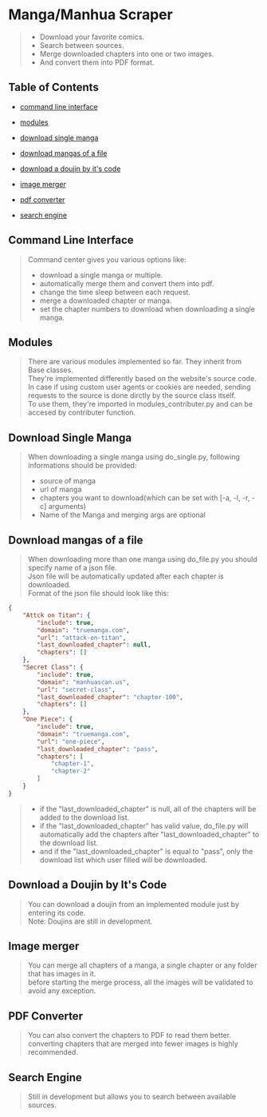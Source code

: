 # Manga/Manhua Scraper

> - Download your favorite comics.
> - Search between sources.
> - Merge downloaded chapters into one or two images.
> - And convert them into PDF format.

## Table of Contents

- [command line interface](#command-line-interface)

- [modules](#modules)

- [download single manga](#download-single-manga)

- [download mangas of a file](#download-mangas-of-a-file)

- [download a doujin by it's code](#download-a-doujin-by-its-code)

- [image merger](#image-merger)

- [pdf converter](#pdf-converter)

- [search engine](#search-engine)

## Command Line Interface
>
> Command center gives you various options like:
>
> - download a single manga or multiple.
> - automatically merge them and convert them into pdf.
> - change the time sleep between each request.
> - merge a downloaded chapter or manga.
> - set the chapter numbers to download when downloading a single manga.

## Modules
>
> There are various modules implemented so far. They inherit from Base classes.  
> They're implemented differently based on the website's source code.  
> In case if using custom user agents or cookies are needed, sending requests to the source is done dirctly by the source class itself.  
> To use them, they're imported in modules_contributer.py and can be accesed by contributer function.

## Download Single Manga
>
> When downloading a single manga using do_single.py, following informations should be provided:
>
> - source of manga
> - url of manga
> - chapters you want to download(which can be set with [-a, -l, -r, -c] arguments)
> - Name of the Manga and merging args are optional

## Download mangas of a file
>
> When downloading more than one manga using do_file.py you should specify name of a json file.  
> Json file will be automatically updated after each chapter is downloaded.  
> Format of the json file should look like this:

```json
{
    "Attck on Titan": {
        "include": true,
        "domain": "truemanga.com",
        "url": "attack-on-titan",
        "last_downloaded_chapter": null,
        "chapters": []
    },
    "Secret Class": {
        "include": true,
        "domain": "manhuascan.us",
        "url": "secret-class",
        "last_downloaded_chapter": "chapter-100",
        "chapters": []
    },
    "One Piece": {
        "include": true,
        "domain": "truemanga.com",
        "url": "one-piece",
        "last_downloaded_chapter": "pass",
        "chapters": [
            "chapter-1",
            "chapter-2"
        ]
    }
}
```

> - if the "last_downloaded_chapter" is null, all of the chapters will be added to the download list.  
> - if the "last_downloaded_chapter" has valid value, do_file.py will automatically add the chapters after "last_downloaded_chapter" to the download list.  
> - and if the "last_downloaded_chapter" is equal to "pass", only the download list which user filled will be downloaded.

## Download a Doujin by It's Code
>
> You can download a doujin from an implemented module just by entering its code.  
> Note: Doujins are still in development.  

## Image merger
>
> You can merge all chapters of a manga, a single chapter or any folder that has images in it.  
> before starting the merge process, all the images will be validated to avoid any exception.

## PDF Converter
>
> You can also convert the chapters to PDF to read them better.  
> converting chapters that are merged into fewer images is highly recommended.

## Search Engine
>
> Still in development but allows you to search between available sources.
